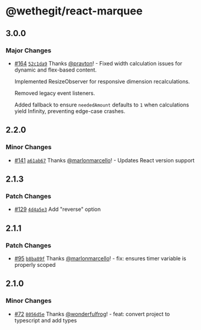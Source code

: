 # @wethegit/react-marquee

## 3.0.0

### Major Changes

- [#164](https://github.com/wethegit/react-marquee/pull/164) [`52c1da9`](https://github.com/wethegit/react-marquee/commit/52c1da95fdef818232d3f1d23160606c835da5e6) Thanks [@pravton](https://github.com/pravton)! - Fixed width calculation issues for dynamic and flex-based content.

  Implemented ResizeObserver for responsive dimension recalculations.

  Removed legacy event listeners.

  Added fallback to ensure `neededAmount` defaults to `1` when calculations yield Infinity, preventing edge-case crashes.

## 2.2.0

### Minor Changes

- [#141](https://github.com/wethegit/react-marquee/pull/141) [`a61ab67`](https://github.com/wethegit/react-marquee/commit/a61ab6714527dd116080344e57c1d68e491e7343) Thanks [@marlonmarcello](https://github.com/marlonmarcello)! - Updates React version support

## 2.1.3

### Patch Changes

- [#129](https://github.com/wethegit/react-marquee/pull/129) [`4d4a5e3`](https://github.com/wethegit/react-marquee/commit/4d4a5e30af8c02193008e6b80cb7af8fce623d14) Add "reverse" option

## 2.1.1

### Patch Changes

- [#95](https://github.com/wethegit/react-marquee/pull/95) [`b8ba89f`](https://github.com/wethegit/react-marquee/commit/b8ba89fa877451b30375377e3c93100660231da3) Thanks [@marlonmarcello](https://github.com/marlonmarcello)! - fix: ensures timer variable is properly scoped

## 2.1.0

### Minor Changes

- [#72](https://github.com/wethegit/react-marquee/pull/72) [`8056d5e`](https://github.com/wethegit/react-marquee/commit/8056d5e0a8977e8525ea25e8aa5ce29c6d2351aa) Thanks [@wonderfulfrog](https://github.com/wonderfulfrog)! - feat: convert project to typescript and add types
